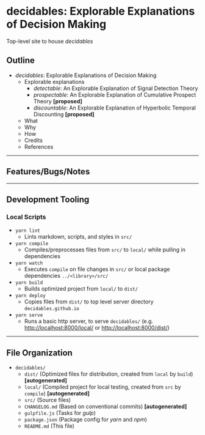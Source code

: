 <!--lint ignore first-heading-level-->

# decidables: Explorable Explanations of Decision Making

Top-level site to house *decidables*

## Outline

- *decidables*: Explorable Explanations of Decision Making
  - Explorable explanations
    - *detectable*: An Explorable Explanation of Signal Detection Theory
    - *prospectable*: An Explorable Explanation of Cumulative Prospect Theory **[proposed]**
    - *discountable*: An Explorable Explanation of Hyperbolic Temporal Discounting **[proposed]**
  - What
  - Why
  - How
  - Credits
  - References

---

## Features/Bugs/Notes

---

## Development Tooling

### Local Scripts

- `yarn lint`
  - Lints markdown, scripts, and styles in `src/`
- `yarn compile`
  - Compiles/preprocesses files from `src/` to `local/` while pulling in dependencies
- `yarn watch`
  - Executes `compile` on file changes in `src/` or local package dependencies `../<library>/src/`
- `yarn build`
  - Builds optimized project from `local/` to `dist/`
- `yarn deploy`
  - Copies files from `dist/` to top level server directory `decidables.github.io`
- `yarn serve`
  - Runs a basic http server, to serve `decidables/` (e.g. <http://localhost:8000/local/> or
    <http://localhost:8000/dist/>)

---

## File Organization

- `decidables/`
  - `dist/` (Optimized files for distribution, created from `local` by `build`)
    **\[autogenerated\]**
  - `local/` (Compiled project for local testing, created from `src` by `compile`)
    **\[autogenerated\]**
  - `src/` (Source files)
  - `CHANGELOG.md` (Based on conventional commits) **\[autogenerated\]**
  - `gulpfile.js` (Tasks for *gulp*)
  - `package.json` (Package config for *yarn* and *npm*)
  - `README.md` (This file)
